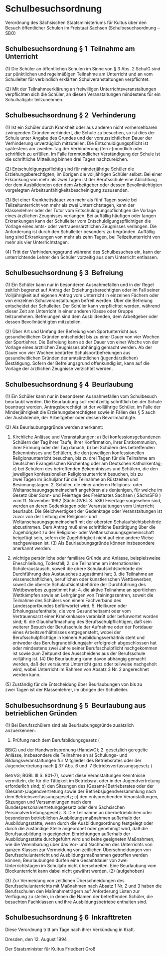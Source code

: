 # Schulbesuchsordnung

Verordnung des Sächsischen Staatsministeriums für Kultus über den Besuch öffentlicher Schulen im Freistaat Sachsen (Schulbesuchsordnung – SBO)

## Schulbesuchsordnung § 1  Teilnahme am Unterricht

(1) Die Schüler an öffentlichen Schulen im Sinne von § 3 Abs. 2 
        SchulG sind zur pünktlichen und regelmäßigen Teilnahme am Unterricht und an vom Schulleiter für verbindlich erklärten Schulveranstaltungen verpflichtet.

(2) Mit der Teilnahmeerklärung an freiwilligen Unterrichtsveranstaltungen verpflichten sich die Schüler, an diesen Veranstaltungen mindestens für ein Schulhalbjahr teilzunehmen.


## Schulbesuchsordnung § 2  Verhinderung

(1) Ist ein Schüler durch Krankheit oder aus anderen nicht vorhersehbaren zwingenden Gründen verhindert, die Schule zu besuchen, so ist dies der Schule unter Angabe des Grundes und der voraussichtlichen Dauer der Verhinderung unverzüglich mitzuteilen. Die Entschuldigungspflicht ist spätestens am zweiten Tag der Verhinderung (fern-)mündlich oder schriftlich zu erfüllen. Im Falle fernmündlicher Verständigung der Schule ist die schriftliche Mitteilung binnen drei Tagen nachzureichen.

(2) Entschuldigungspflichtig sind für minderjährige Schüler die Erziehungsberechtigten, im übrigen die volljährigen Schüler selbst. Bei einer Erkrankung von mehr als zwei Tagen ist der Berufsschule eine Ablichtung der dem Ausbildenden oder dem Arbeitgeber oder dessen Bevollmächtigten vorgelegten Arbeitsunfähigkeitsbescheinigung zuzusenden.

(3) Bei einer Krankheitsdauer von mehr als fünf Tagen sowie bei Teilzeitunterricht von mehr als zwei Unterrichtstagen, kann der Klassenlehrer oder der Tutor vom Entschuldigungspflichtigen die Vorlage eines ärztlichen Zeugnisses verlangen. Bei auffällig häufigen oder langen Erkrankungen kann der Schulleiter vom Entschuldigungspflichtigen die Vorlage eines amts- oder vertrauensärztlichen Zeugnisses verlangen. Die Anforderung ist durch den Schulleiter besonders zu begründen. Auffällig lang sind Erkrankungen von mehr als zehn Tagen, bei Teilzeitunterricht von mehr als vier Unterrichtstagen.

(4) Tritt der Verhinderungsgrund während des Schulbesuches ein, kann der unterrichtende Lehrer den Schüler vorzeitig aus dem Unterricht entlassen.


## Schulbesuchsordnung § 3  Befreiung

(1) Ein Schüler kann nur in besonderen Ausnahmefällen und in der Regel zeitlich begrenzt auf Antrag der Erziehungsberechtigten oder im Fall seiner Volljährigkeit auf eigenen Antrag vom Unterricht in einzelnen Fächern oder von einzelnen Schulveranstaltungen befreit werden. Über die Befreiung entscheidet der Schulleiter. Der Schüler kann verpflichtet werden, während dieser Zeit am Unterricht in einer anderen Klasse oder Gruppe teilzunehmen. Befreiungen sind dem Ausbildenden, dem Arbeitgeber oder dessen Bevollmächtigten mitzuteilen.

(2) Über Art und Umfang der Befreiung vom Sportunterricht aus gesundheitlichen Gründen entscheidet bis zu einer Dauer von vier Wochen der Sportlehrer. Die Befreiung kann ab der Dauer von einer Woche von der Vorlage eines ärztlichen Zeugnisses abhängig gemacht werden. Ab der Dauer von vier Wochen bedürfen Schulsportbefreiungen aus gesundheitlichen Gründen der amtsärztlichen (jugendärztlichen) Bestätigung. Sofern der Befreiungsgrund offenkundig ist, kann auf die Vorlage der ärztlichen Zeugnisse verzichtet werden.


## Schulbesuchsordnung § 4  Beurlaubung

(1) Ein Schüler kann nur in besonderen Ausnahmefällen vom Schulbesuch beurlaubt werden. Die Beurlaubung soll rechtzeitig schriftlich bei der Schule beantragt werden. Antragsberechtigt ist der volljährige Schüler, im Falle der Minderjährigkeit die Erziehungsberechtigten sowie in Fällen des § 5 auch der Ausbildende, der Arbeitgeber oder dessen Bevollmächtigte.

(2) Als Beurlaubungsgründe werden anerkannt:

1. Kirchliche Anlässe und Veranstaltungen: a) Bei konfessionsgebundenen Schülern der Tag ihrer Taufe, ihrer Konfirmation, ihrer Erstkommunion, ihrer Firmung oder der Tag danach; b) bei Schülern des betreffenden Bekenntnisses und Schülern, die den jeweiligen konfessionellen Religionsunterricht besuchen, bis zu drei Tagen für die Teilnahme am Deutschen Evangelischen Kirchentag oder am Deutschen Katholikentag; c) bei Schülern des betreffenden Bekenntnisses und Schülern, die den jeweiligen konfessionellen Religionsunterricht besuchen, bis zu zwei Tagen im Schuljahr für die Teilnahme an Rüstzeiten und Besinnungstagen. 2. Schüler, die einer anderen Religions- oder Weltanschauungsgemeinschaft angehören als denjenigen, für welche im Gesetz über Sonn- und Feiertage des Freistaates Sachsen ( 
          SächsSFG ) vom 11. November 1992 (SächsGVBl. S. 536) Feiertage vorgesehen sind, werden an deren Gedenktagen oder Veranstaltungen vom Unterricht beurlaubt. Die Gleichwertigkeit der Gedenktage oder Veranstaltungen ist zuvor von der Leitung der Religions- und Weltanschauungsgemeinschaft mit der obersten Schulaufsichtsbehörde abzustimmen. Dem Antrag muß eine schriftliche Bestätigung über die Zugehörigkeit zu der Religions- oder Weltanschauungsgemeinschaft beigefügt sein, sofern die Zugehörigkeit nicht auf eine andere Weise nachgewiesen ist. (3) Als Beurlaubungsgründe können insbesondere anerkannt werden:

1. wichtige persönliche oder familiäre Gründe und Anlässe, beispielsweise Eheschließung, Todesfall; 2. die Teilnahme am internationalen Schüleraustausch, soweit die obere Schulaufsichtsbehörde der Durchführung des Austausches zugestimmt hat; 3. die Teilnahme an wissenschaftlichen, beruflichen oder künstlerischen Wettbewerben, soweit die oberste Schulaufsichtsbehörde der Durchführung des Wettbewerbes zugestimmt hat; 4. die aktive Teilnahme an sportlichen Wettkämpfen sowie an Lehrgängen von Trainingszentren, soweit die Teilnahme des Schülers von einem Fachverband des Landessportbundes befürwortet wird; 5. Heilkuren oder Erholungsaufenthalte, die vom Gesundheitsamt oder vom Vertrauensarzt einer Krankenkasse veranlaßt oder befürwortet worden sind; 6. die Glaubhaftmachung des Berufsschulpflichtigen, daß sein weiterer Besuch der Berufsschule der Aufnahme oder der Fortdauer eines Arbeitsverhältnisses entgegensteht, wobei der Berufsschulpflichtige in keinem Ausbildungsverhältnis steht und entweder das Berufsgrundbildungsjahr erfolgreich abgeschlossen hat oder mindestens zwei Jahre seiner Berufsschulpflicht nachgekommen ist sowie zum Zeitpunkt des Ausscheidens aus der Berufsschule volljährig ist. (4) Die Beurlaubung kann davon abhängig gemacht werden, daß der versäumte Unterricht ganz oder teilweise nachgeholt wird, wobei Unterricht im Rahmen von Absatz 3 Nr. 2 angerechnet werden kann.

(5) Zuständig für die Entscheidung über Beurlaubungen von bis zu zwei Tagen ist der Klassenlehrer, im übrigen der Schulleiter.


## Schulbesuchsordnung § 5  Beurlaubung aus betrieblichen Gründen

(1) Bei Berufsschülern sind als Beurlaubungsgründe zusätzlich anzuerkennen:

1. Prüfung nach dem 
            Berufsbildungsgesetz (
          
BBiG) und der 
          Handwerksordnung (HandwO); 2. gesetzlich geregelte Anlässe, insbesondere die Teilnahme an a) Schulungs- und Bildungsveranstaltungen für Mitglieder des Betriebsrates oder der Jugendvertretung nach § 37 Abs. 6 und  7 
            Betriebsverfassungsgesetz (
          
BetrVG; BGBl. III S. 801-7), soweit diese Veranstaltungen Kenntnisse vermitteln, die für die Tätigkeit im Betriebsrat oder in der Jugendvertretung erforderlich sind; b) den Sitzungen des (Gesamt-)Betriebsrates oder der (Gesamt-)Jugendvertretung sowie der Betriebsjugendversammlung nach dem 
            Betriebsverfassungsgesetz; c) den entsprechenden Veranstaltungen, Sitzungen und Versammlungen nach dem Bundespersonalvertretungsgesetz oder dem Sächsischen Personalvertretungsgesetz. 3. Die Teilnahme an überbetrieblichen oder besonderen betrieblichen Ausbildungsmaßnahmen außerhalb der Ausbildungsstätte, wenn durch die Ausbildungsordnung festgelegt oder durch die zuständige Stelle angeordnet oder genehmigt wird, daß die Berufsausbildung in geeigneten Einrichtungen außerhalb der Ausbildungsstätte durchgeführt wird und keine geeigneten Maßnahmen, wie die Vereinbarung über das Vor- und Nachholen des Unterrichts von ganzen Klassen zur Vermeidung von zeitlichen Überschneidungen von Berufsschulunterricht und Ausbildungsmaßnahmen getroffen werden können; Beurlaubungen dürfen eine Gesamtdauer von zwei Unterrichtstagen im Schuljahr nicht überschreiten. Eine Beurlaubung vom Blockunterricht kann dabei nicht gewährt werden. (2) 
        (aufgehoben)

(3) Zur Vermeidung von zeitlichen Überschneidungen des Berufsschulunterrichts mit Maßnahmen nach Absatz 1 Nr. 2 und 3 haben die Berufsschulen den Maßnahmeträgern auf Anforderung Listen zur Verfügung zu stellen, in denen die Namen der betreffenden Schüler, die besuchten Fachklassen und ihre Ausbildungsbetriebe enthalten sind.


## Schulbesuchsordnung § 6  Inkrafttreten

Diese Verordnung tritt am Tage nach ihrer Verkündung in Kraft.

Dresden, den 12. August 1994

Der Staatsminister für Kultus 
         Friedbert Groß

